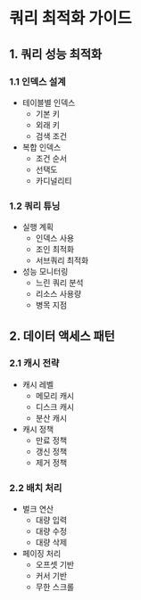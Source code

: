 # 쿼리 최적화 가이드

## 1. 쿼리 성능 최적화

### 1.1 인덱스 설계
- 테이블별 인덱스
  - 기본 키
  - 외래 키
  - 검색 조건
- 복합 인덱스
  - 조건 순서
  - 선택도
  - 카디널리티

### 1.2 쿼리 튜닝
- 실행 계획
  - 인덱스 사용
  - 조인 최적화
  - 서브쿼리 최적화
- 성능 모니터링
  - 느린 쿼리 분석
  - 리소스 사용량
  - 병목 지점

## 2. 데이터 액세스 패턴

### 2.1 캐시 전략
- 캐시 레벨
  - 메모리 캐시
  - 디스크 캐시
  - 분산 캐시
- 캐시 정책
  - 만료 정책
  - 갱신 정책
  - 제거 정책

### 2.2 배치 처리
- 벌크 연산
  - 대량 입력
  - 대량 수정
  - 대량 삭제
- 페이징 처리
  - 오프셋 기반
  - 커서 기반
  - 무한 스크롤 